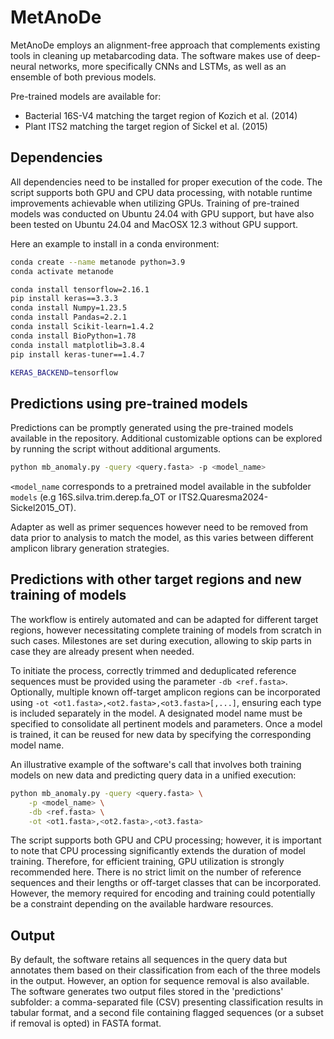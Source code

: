 # MetAnoDe

MetAnoDe employs an alignment-free approach that complements existing tools in cleaning up metabarcoding data. The software makes use of deep-neural networks, more specifically CNNs and LSTMs, as well as an ensemble of both previous models.

Pre-trained models are available for: 
* Bacterial 16S-V4 matching the target region of Kozich et al. (2014)
* Plant ITS2 matching the target region of Sickel et al. (2015)

## Dependencies

All dependencies need to be installed for proper execution of the code. The script supports both GPU and CPU data processing, with notable runtime improvements achievable when utilizing GPUs. Training of pre-trained models was conducted on Ubuntu 24.04 with GPU support, but have also been tested on Ubuntu 24.04 and MacOSX 12.3 without GPU support.

Here an example to install in a conda environment:


```sh
conda create --name metanode python=3.9
conda activate metanode

conda install tensorflow=2.16.1
pip install keras==3.3.3
conda install Numpy=1.23.5
conda install Pandas=2.2.1
conda install Scikit-learn=1.4.2
conda install BioPython=1.78
conda install matplotlib=3.8.4
pip install keras-tuner==1.4.7

KERAS_BACKEND=tensorflow
```

## Predictions using pre-trained models 

Predictions can be promptly generated using the pre-trained models available in the repository. Additional customizable options can be explored by running the script without additional arguments. 

```sh
python mb_anomaly.py -query <query.fasta> -p <model_name>
```
```<model_name``` corresponds to a pretrained model available in the subfolder ```models``` (e.g 16S.silva.trim.derep.fa_OT or ITS2.Quaresma2024-Sickel2015_OT).

Adapter as well as primer sequences however need to be removed from data prior to analysis to match the model, as this varies between different amplicon library generation strategies. 

## Predictions with other target regions and new training of models

The workflow is entirely automated and can be adapted for different target regions, however necessitating complete training of models from scratch in such cases. 
Milestones are set during execution, allowing to skip parts in case they are already present when needed.

To initiate the process, correctly trimmed and deduplicated reference sequences must be provided using the parameter ```-db <ref.fasta>```. Optionally, multiple known off-target amplicon regions can be incorporated using ```-ot <ot1.fasta>,<ot2.fasta>,<ot3.fasta>[,...]```, ensuring each type is included separately in the model. A designated model name must be specified to consolidate all pertinent models and parameters. Once a model is trained, it can be reused for new data by specifying the corresponding model name. 

An illustrative example of the software's call that involves both training models on new data and predicting query data in a unified execution:

```sh
python mb_anomaly.py -query <query.fasta> \
	-p <model_name> \
	-db <ref.fasta> \
	-ot <ot1.fasta>,<ot2.fasta>,<ot3.fasta>
```

The script supports both GPU and CPU processing; however, it is important to note that CPU processing significantly extends the duration of model training. Therefore, for efficient training, GPU utilization is strongly recommended here. There is no strict limit on the number of reference sequences and their lengths or off-target classes that can be incorporated. However, the memory required for encoding and training could potentially be a constraint depending on the available hardware resources.

## Output

By default, the software retains all sequences in the query data but annotates them based on their classification from each of the three models in the output. However, an option for sequence removal is also available. The software generates two output files stored in the 'predictions' subfolder: a comma-separated file (CSV) presenting classification results in tabular format, and a second file containing flagged sequences (or a subset if removal is opted) in FASTA format.
